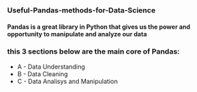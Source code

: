 ### Useful-Pandas-methods-for-Data-Science

#### Pandas is a great library in Python that gives us the power and opportunity to manipulate and analyze our data 
###  this 3 sections below are the main core of Pandas:
  - A - Data Understanding
  - B - Data Cleaning
  - C - Data Analisys and Manipulation
